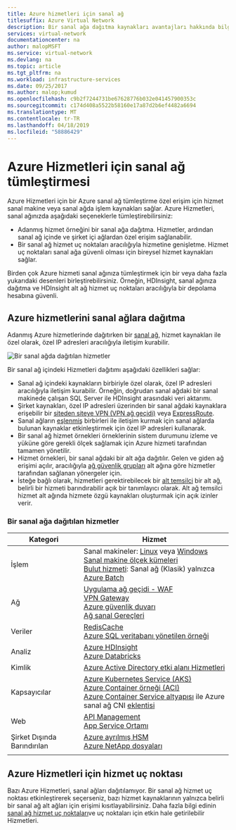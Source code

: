 ```yaml
---
title: Azure hizmetleri için sanal ağ
titlesuffix: Azure Virtual Network
description: Bir sanal ağa dağıtma kaynakları avantajları hakkında bilgi edinin. Sanal ağlardaki kaynaklar birbiriyle iletişim kurabilir ve kaynaklar olmadan, Internet'e geçiş trafiği şirket.
services: virtual-network
documentationcenter: na
author: malopMSFT
ms.service: virtual-network
ms.devlang: na
ms.topic: article
ms.tgt_pltfrm: na
ms.workload: infrastructure-services
ms.date: 09/25/2017
ms.author: malop;kumud
ms.openlocfilehash: c9b2f7244731be67628776b032e041457900353c
ms.sourcegitcommit: c174d408a5522b58160e17a87d2b6ef4482a6694
ms.translationtype: MT
ms.contentlocale: tr-TR
ms.lasthandoff: 04/18/2019
ms.locfileid: "58886429"
---
```

# <a name="virtual-network-integration-for-azure-services"></a>Azure Hizmetleri için sanal ağ tümleştirmesi

Azure Hizmetleri için bir Azure sanal ağ tümleştirme özel erişim için hizmet sanal makine veya sanal ağda işlem kaynakları sağlar.
Azure Hizmetleri, sanal ağınızda aşağıdaki seçeneklerle tümleştirebilirsiniz:
- Adanmış hizmet örneğini bir sanal ağa dağıtma. Hizmetler, ardından sanal ağ içinde ve şirket içi ağlardan özel erişim sağlanabilir.
- Bir sanal ağ hizmet uç noktaları aracılığıyla hizmetine genişletme. Hizmet uç noktaları sanal ağa güvenli olması için bireysel hizmet kaynakları sağlar.

Birden çok Azure hizmeti sanal ağınıza tümleştirmek için bir veya daha fazla yukarıdaki desenleri birleştirebilirsiniz. Örneğin, HDInsight, sanal ağınıza dağıtma ve HDInsight alt ağ hizmet uç noktaları aracılığıyla bir depolama hesabına güvenli.
 
## <a name="deploy-azure-services-into-virtual-networks"></a>Azure hizmetlerini sanal ağlara dağıtma

Adanmış Azure hizmetlerinde dağıtırken bir [sanal ağ](virtual-networks-overview.md), hizmet kaynakları ile özel olarak, özel IP adresleri aracılığıyla iletişim kurabilir.

![Bir sanal ağda dağıtılan hizmetler](./media/virtual-network-for-azure-services/deploy-service-into-vnet.png)

Bir sanal ağ içindeki Hizmetleri dağıtımı aşağıdaki özellikleri sağlar:

- Sanal ağ içindeki kaynakların birbiriyle özel olarak, özel IP adresleri aracılığıyla iletişim kurabilir. Örneğin, doğrudan sanal ağdaki bir sanal makinede çalışan SQL Server ile HDInsight arasındaki veri aktarımı.
- Şirket kaynakları, özel IP adresleri üzerinden bir sanal ağdaki kaynaklara erişebilir bir [siteden siteye VPN (VPN ağ geçidi)](../vpn-gateway/vpn-gateway-about-vpngateways.md?toc=%2fazure%2fvirtual-network%2ftoc.json#s2smulti) veya [ExpressRoute](../expressroute/expressroute-introduction.md?toc=%2fazure%2fvirtual-network%2ftoc.json).
- Sanal ağların [eşlenmiş](virtual-network-peering-overview.md) birbirleri ile iletişim kurmak için sanal ağlarda bulunan kaynaklar etkinleştirmek için özel IP adresleri kullanarak.
- Bir sanal ağ hizmet örnekleri örneklerinin sistem durumunu izleme ve yüküne göre gerekli ölçek sağlamak için Azure hizmeti tarafından tamamen yönetilir.
- Hizmet örnekleri, bir sanal ağdaki bir alt ağa dağıtılır. Gelen ve giden ağ erişimi açılır, aracılığıyla [ağ güvenlik grupları](security-overview.md#network-security-groups) alt ağına göre hizmetler tarafından sağlanan yönergeler için.
- İsteğe bağlı olarak, hizmetleri gerektirebilecek bir [alt temsilci](virtual-network-manage-subnet.md#add-a-subnet) bir alt ağ, belirli bir hizmeti barındırabilir açık bir tanımlayıcı olarak. Alt ağ temsilci hizmet alt ağında hizmete özgü kaynakları oluşturmak için açık izinler verir.

### <a name="services-that-can-be-deployed-into-a-virtual-network"></a>Bir sanal ağa dağıtılan hizmetler

|Kategori|Hizmet|
|-|-|
| İşlem | Sanal makineler: [Linux](../virtual-machines/linux/infrastructure-networking-guidelines.md?toc=%2fazure%2fvirtual-network%2ftoc.json) veya [Windows](../virtual-machines/windows/infrastructure-networking-guidelines.md?toc=%2fazure%2fvirtual-network%2ftoc.json)<br/>[Sanal makine ölçek kümeleri](../virtual-machine-scale-sets/virtual-machine-scale-sets-mvss-existing-vnet.md?toc=%2fazure%2fvirtual-network%2ftoc.json)<br/>[Bulut hizmeti](https://msdn.microsoft.com/library/azure/jj156091): Sanal ağ (Klasik) yalnızca<br/> [Azure Batch](../batch/batch-api-basics.md?toc=%2fazure%2fvirtual-network%2ftoc.json#virtual-network-vnet-and-firewall-configuration)  |
| Ağ | [Uygulama ağ geçidi - WAF](../application-gateway/application-gateway-ilb-arm.md?toc=%2fazure%2fvirtual-network%2ftoc.json)<br/>[VPN Gateway](../vpn-gateway/vpn-gateway-about-vpngateways.md?toc=%2fazure%2fvirtual-network%2ftoc.json)<br/>[Azure güvenlik duvarı](../firewall/overview.md?toc=%2fazure%2fvirtual-network%2ftoc.json) <br/>[Ağ sanal Gereçleri](/windows-server/networking/sdn/manage/use-network-virtual-appliances-on-a-vn) 
|Veriler|[RedisCache](../azure-cache-for-redis/cache-how-to-premium-vnet.md?toc=%2fazure%2fvirtual-network%2ftoc.json)<br/>[Azure SQL veritabanı yönetilen örneği](../sql-database/sql-database-managed-instance-connectivity-architecture.md?toc=%2fazure%2fvirtual-network%2ftoc.json)|
Analiz | [Azure HDInsight](../hdinsight/hdinsight-extend-hadoop-virtual-network.md?toc=%2fazure%2fvirtual-network%2ftoc.json)<br/>[Azure Databricks](../azure-databricks/what-is-azure-databricks.md?toc=%2fazure%2fvirtual-network%2ftoc.json) |
| Kimlik | [Azure Active Directory etki alanı Hizmetleri](../active-directory-domain-services/active-directory-ds-getting-started-vnet.md?toc=%2fazure%2fvirtual-network%2ftoc.json) |
| Kapsayıcılar | [Azure Kubernetes Service (AKS)](../aks/concepts-network.md?toc=%2fazure%2fvirtual-network%2ftoc.json)<br/>[Azure Container örneği (ACI)](https://www.aka.ms/acivnet)<br/>[Azure Container Service altyapısı](https://github.com/Azure/acs-engine) ile Azure sanal ağ CNI [eklentisi](https://github.com/Azure/acs-engine/tree/master/examples/vnet)|
| Web | [API Management](../api-management/api-management-using-with-vnet.md?toc=%2fazure%2fvirtual-network%2ftoc.json)<br/>[App Service Ortamı](../app-service/web-sites-integrate-with-vnet.md?toc=%2fazure%2fvirtual-network%2ftoc.json)<br/>|
| Şirket Dışında Barındırılan | [Azure ayrılmış HSM](../dedicated-hsm/index.yml?toc=%2fazure%2fvirtual-network%2ftoc.json)<br/>[Azure NetApp dosyaları](../azure-netapp-files/azure-netapp-files-introduction.md?toc=%2fazure%2fvirtual-network%2ftoc.json)<br/>|
|||



## <a name="service-endpoints-for-azure-services"></a>Azure Hizmetleri için hizmet uç noktası

Bazı Azure Hizmetleri, sanal ağları dağıtılamıyor. Bir sanal ağ hizmet uç noktası etkinleştirerek seçerseniz, bazı hizmet kaynaklarının yalnızca belirli bir sanal ağ alt ağları için erişimi kısıtlayabilirsiniz.  Daha fazla bilgi edinin [sanal ağ hizmet uç noktaları](virtual-network-service-endpoints-overview.md)ve uç noktaları için etkin hale getirilebilir Hizmetleri.
